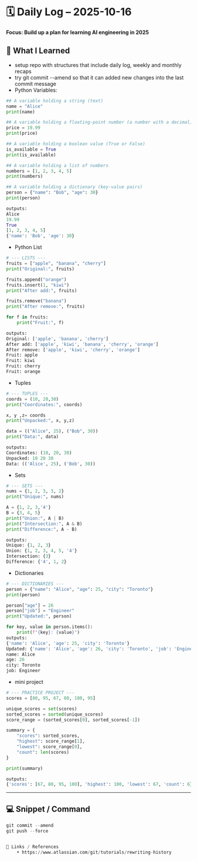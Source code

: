 # 🗓️ Daily Log – 2025-10-16

**Focus: Build up a plan for learning AI engineering in 2025** 

## 🧠 What I Learned
- setup repo with structures that include daily log, weekly and monthly recaps
- try git commit --amend so that it can added new changes into the last commit message
- Python Variables:
```py
## A variable holding a string (text)
name = "Alice"
print(name)

## A variable holding a floating-point number (a number with a decimal)
price = 19.99
print(price)

## A variable holding a boolean value (True or False)
is_available = True
print(is_available)

## A variable holding a list of numbers
numbers = [1, 2, 3, 4, 5]
print(numbers)

## A variable holding a dictionary (key-value pairs)
person = {"name": "Bob", "age": 30}
print(person)

outputs:
Alice
19.99
True
[1, 2, 3, 4, 5]
{'name': 'Bob', 'age': 30}
```
- Python List
```py
# --- LISTS ---
fruits = ["apple", "banana", "cherry"]
print("Original:", fruits)

fruits.append("orange")
fruits.insert(1, "kiwi")
print("After add:", fruits)

fruits.remove("banana")
print("After remove:", fruits)

for f in fruits:
    print("Fruit:", f)

outputs:
Original: ['apple', 'banana', 'cherry']
After add: ['apple', 'kiwi', 'banana', 'cherry', 'orange']
After remove: ['apple', 'kiwi', 'cherry', 'orange']
Fruit: apple
Fruit: kiwi
Fruit: cherry
Fruit: orange

```
- Tuples

```py
# --- TUPLES ---
coords = (10, 20,30)
print("Coordinates:", coords)

x, y ,z= coords
print("Unpacked:", x, y,z)

data = (("Alice", 25), ("Bob", 30))
print("Data:", data)

outputs:
Coordinates: (10, 20, 30)
Unpacked: 10 20 30
Data: (('Alice', 25), ('Bob', 30))
```

- Sets
```py
# --- SETS ---
nums = {1, 2, 3, 3, 2}
print("Unique:", nums)

A = {1, 2, 3,'4'}
B = {3, 4, 5}
print("Union:", A | B)
print("Intersection:", A & B)
print("Difference:", A - B)

outputs:
Unique: {1, 2, 3}
Union: {1, 2, 3, 4, 5, '4'}
Intersection: {3}
Difference: {'4', 1, 2}
```
- Dictionaries
```py
# --- DICTIONARIES ---
person = {"name": "Alice", "age": 25, "city": "Toronto"}
print(person)

person["age"] = 26
person["job"] = "Engineer"
print("Updated:", person)

for key, value in person.items():
    print(f"{key}: {value}")
outputs:
{'name': 'Alice', 'age': 25, 'city': 'Toronto'}
Updated: {'name': 'Alice', 'age': 26, 'city': 'Toronto', 'job': 'Engineer'}
name: Alice
age: 26
city: Toronto
job: Engineer
```
- mini project
```py
# --- PRACTICE PROJECT ---
scores = [80, 95, 67, 80, 100, 95]

unique_scores = set(scores)
sorted_scores = sorted(unique_scores)
score_range = (sorted_scores[0], sorted_scores[-1])

summary = {
    "scores": sorted_scores,
    "highest": score_range[1],
    "lowest": score_range[0],
    "count": len(scores)
}

print(summary)

outputs:
{'scores': [67, 80, 95, 100], 'highest': 100, 'lowest': 67, 'count': 6}
```

---
## 💻 Snippet / Command
```py
git commit --amend
git push --force


🔗 Links / References
	• https://www.atlassian.com/git/tutorials/rewriting-history
